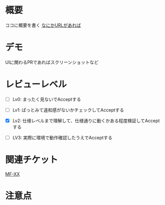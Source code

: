 # 概要
ココに概要を書く
[なにかURLがあれば](https://google.com/)

# デモ
UIに関わるPRであればスクリーンショットなど

# レビューレベル

- [ ] Lv0: まったく見ないでAcceptする

- [ ] Lv1: ぱっとみて違和感がないかチェックしてAcceptする

- [x] Lv2: 仕様レベルまで理解して、仕様通りに動くかある程度検証してAcceptする

- [ ] LV3: 実際に環境で動作確認したうえでAcceptする

# 関連チケット
[MF-XX](https://avatara.atlassian.net/browse/MF-XX)

# 注意点